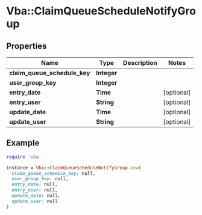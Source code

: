 # Vba::ClaimQueueScheduleNotifyGroup

## Properties

| Name | Type | Description | Notes |
| ---- | ---- | ----------- | ----- |
| **claim_queue_schedule_key** | **Integer** |  |  |
| **user_group_key** | **Integer** |  |  |
| **entry_date** | **Time** |  | [optional] |
| **entry_user** | **String** |  | [optional] |
| **update_date** | **Time** |  | [optional] |
| **update_user** | **String** |  | [optional] |

## Example

```ruby
require 'vba'

instance = Vba::ClaimQueueScheduleNotifyGroup.new(
  claim_queue_schedule_key: null,
  user_group_key: null,
  entry_date: null,
  entry_user: null,
  update_date: null,
  update_user: null
)
```

